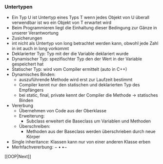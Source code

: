 ### Untertypen
- Ein Typ U ist Untertyp eines Typs T wenn jedes Objekt von U überall verwendbar ist wo ein Objekt von T erwartet wird
- Beim Programmieren liegt die Einhaltung dieser Bedingung zur Gänze in unserer Verantwortung
- Zusicherungen
- int nicht als Untertyp von long betrachtet werden kann, obwohl jede Zahl in int auch in long vorkommt
- Deklarierter Typ: Typ mit der die Variable deklariert wurde
- Dynamischer Typ: spezifischter Typ den der Wert in der Variable gespeichert hat
- Statischer Typ: wird vom Compiler ermittelt (auto in C++)
- Dynamisches Binden:
	- auszuführende Methode wird erst zur Laufzeit bestimmt
	- Compiler kennt nur den statischen und deklarierten Typ des Empfängers
	- bei static, final, private kennt der Compiler die Methode → statisches Binden
- Vererbung
	- Übernehmen von Code aus der Oberklasse
	- Erweiterung:
		- Subclass erweitert die Baseclass um Variablen und Methoden
	- Überschreiben:
		- Methoden aus der Baseclass werden überschrieben durch neue Körper
- Single inheritance: Klassen kann nur von einer anderen Klasse erben
- Merhfachvererbung: $-\bullet\bullet-$ 

[[OOP|Next]] 